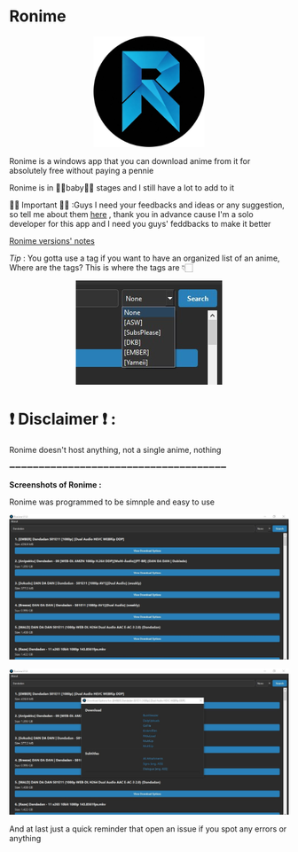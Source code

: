 # Ronime

<p align="center">
  <img src="https://github.com/Space-00/Ronime/blob/main/Screenshots/Logo.png" alt="Logo" width="200" height="200">
</p>

Ronime is a windows app that you can download anime from it for absolutely free without paying a pennie

Ronime is in 👶🏻baby👶🏻 stages and I still have a lot to add to it

👂🏻 Important 👂🏻 :Guys I need your feedbacks and ideas or any suggestion, so tell me about them [here](https://github.com/Space-00/Ronime/issues) , thank you in advance cause I'm a solo developer for this app and I need you guys' feddbacks to make it better

[Ronime versions' notes](https://github.com/Space-00/Ronime/blob/main/Version.md)

*Tip* : You gotta use a tag if you want to have an organized list of an anime, Where are the tags? This is where the tags are 👇🏻

<p align="center">
  <img src="https://github.com/Space-00/Ronime/blob/main/Screenshots/Tags.jpg" alt="App Screenshot">
</p>

# ❗ Disclaimer ❗ :

Ronime doesn't host anything, not a single anime, nothing

➖➖➖➖➖➖➖➖➖➖➖➖➖➖➖➖➖➖➖➖➖➖➖➖➖➖➖➖➖➖➖➖➖➖➖➖➖

**Screenshots of Ronime :**

Ronime was programmed to be simnple and easy to use

<p align="center">
  <img src="https://github.com/Space-00/Ronime/blob/main/Screenshots/1.jpg" alt="App Screenshot">
</p>

<p align="center">
  <img src="https://github.com/Space-00/Ronime/blob/main/Screenshots/2.jpg" alt="App Screenshot">
</p>

And at last just a quick reminder that open an issue if you spot any errors or anything
